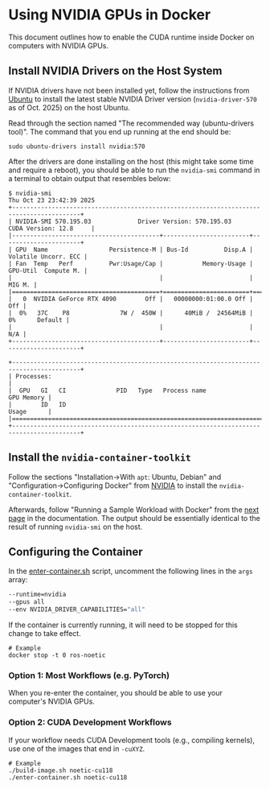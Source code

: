 # Using NVIDIA GPUs in Docker

This document outlines how to enable the CUDA runtime inside Docker on computers
with NVIDIA GPUs.

## Install NVIDIA Drivers on the Host System

If NVIDIA drivers have not been installed yet, follow the instructions from
[Ubuntu][ubuntu-nvidia-install] to install the latest stable NVIDIA Driver
version (`nvidia-driver-570` as of Oct. 2025) on the host Ubuntu.

Read through the section named "The recommended way (ubuntu-drivers tool)". The
command that you end up running at the end should be:

```shell
sudo ubuntu-drivers install nvidia:570
```

After the drivers are done installing on the host (this might take some time and
require a reboot), you should be able to run the `nvidia-smi` command in a
terminal to obtain output that resembles below:

```shell
$ nvidia-smi
Thu Oct 23 23:42:39 2025
+-----------------------------------------------------------------------------------------+
| NVIDIA-SMI 570.195.03             Driver Version: 570.195.03     CUDA Version: 12.8     |
|-----------------------------------------+------------------------+----------------------+
| GPU  Name                 Persistence-M | Bus-Id          Disp.A | Volatile Uncorr. ECC |
| Fan  Temp   Perf          Pwr:Usage/Cap |           Memory-Usage | GPU-Util  Compute M. |
|                                         |                        |               MIG M. |
|=========================================+========================+======================|
|   0  NVIDIA GeForce RTX 4090        Off |   00000000:01:00.0 Off |                  Off |
|  0%   37C    P8              7W /  450W |      40MiB /  24564MiB |      0%      Default |
|                                         |                        |                  N/A |
+-----------------------------------------+------------------------+----------------------+

+-----------------------------------------------------------------------------------------+
| Processes:                                                                              |
|  GPU   GI   CI              PID   Type   Process name                        GPU Memory |
|        ID   ID                                                               Usage      |
|=========================================================================================|
+-----------------------------------------------------------------------------------------+
```

[ubuntu-nvidia-install]: https://documentation.ubuntu.com/server/how-to/graphics/install-nvidia-drivers/

## Install the `nvidia-container-toolkit`

Follow the sections "Installation->With `apt`: Ubuntu, Debian" and
"Configuration->Configuring Docker" from [NVIDIA][nvidia-toolkit] to install the
`nvidia-container-toolkit`.

Afterwards, follow "Running a Sample Workload with Docker" from the [next
page][sample-workload] in the documentation. The output should be essentially
identical to the result of running `nvidia-smi` on the host.

[nvidia-toolkit]: https://docs.nvidia.com/datacenter/cloud-native/container-toolkit/latest/install-guide.html
[sample-workload]: https://docs.nvidia.com/datacenter/cloud-native/container-toolkit/latest/sample-workload.html

## Configuring the Container

In the [enter-container.sh](../enter-container.sh) script, uncomment the following
lines in the `args` array:

```bash
--runtime=nvidia
--gpus all
--env NVIDIA_DRIVER_CAPABILITIES="all"
```

If the container is currently running, it will need to be stopped for this
change to take effect.

```shell
# Example
docker stop -t 0 ros-noetic
```

### Option 1: Most Workflows (e.g. PyTorch)

When you re-enter the container, you should be able to use your computer's NVIDIA
GPUs.

### Option 2: CUDA Development Workflows

If your workflow needs CUDA Development tools (e.g., compiling kernels), use one
of the images that end in `-cuXYZ`.

```shell
# Example
./build-image.sh noetic-cu118
./enter-container.sh noetic-cu118
```
